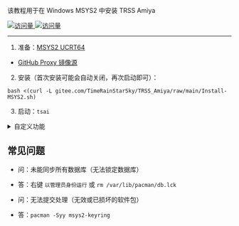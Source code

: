 该教程用于在 Windows MSYS2 中安装 TRSS Amiya

[![访问量](https://visitor-badge.glitch.me/badge?page_id=TimeRainStarSky.TRSS_Amiya-MSYS2&right_color=red&left_text=访%20问%20量) ![访问量](https://profile-counter.glitch.me/TimeRainStarSky-TRSS_Amiya-MSYS2/count.svg)](https://msys2.org)

---

1. 准备：[MSYS2 UCRT64](https://msys2.org)

- [GitHub Proxy 镜像源](https://ghproxy.com/github.com/msys2/msys2-installer/releases/download/nightly-x86_64/msys2-x86_64-latest.exe)

2. 安装（首次安装可能会自动关闭，再次启动即可）：

```
bash <(curl -L gitee.com/TimeRainStarSky/TRSS_Amiya/raw/main/Install-MSYS2.sh)
```

3. 启动：`tsai`

<details><summary>自定义功能</summary>

自定义 安装路径 `DIR` 和 启动命令 `CMD`（可用于多开）

举例：将脚本安装至 `/Bot` 启动命令 `trss`

```
DIR=/Bot CMD=trss bash <(x
```

</details>

## 常见问题

- 问：未能同步所有数据库（无法锁定数据库）
- 答：右键 `以管理员身份运行` 或 `rm /var/lib/pacman/db.lck`

- 问：无法提交处理（无效或已损坏的软件包）
- 答：`pacman -Syy msys2-keyring`
